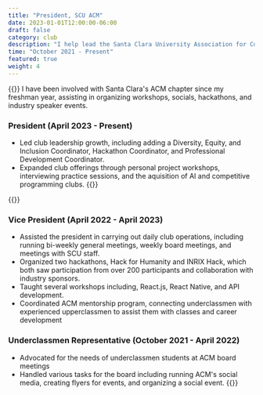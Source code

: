 ```yaml
---
title: "President, SCU ACM"
date: 2023-01-01T12:00:00-06:00
draft: false
category: club
description: "I help lead the Santa Clara University Association for Computing Machinery, which organizes weekly workshops, hackathons, and industry speaker events."
time: "October 2021 - Present"
featured: true
weight: 4
---
```

{{<side-by-side imageLeft="group.jpg">}}
I have been involved with Santa Clara's ACM chapter since my freshman year, assisting in organizing workshops, socials, hackathons, and industry speaker events.
### President (April 2023 - Present)
- Led club leadership growth, including adding a Diversity, Equity, and Inclusion Coordinator, Hackathon Coordinator, and Professional Development Coordinator.
- Expanded club offerings through personal project workshops, interviewing practice sessions, and the aquisition of AI and competitive programming clubs.
{{</side-by-side>}}

{{<side-by-side imageRight="smores.jpg">}}
### Vice President (April 2022 - April 2023)
- Assisted the president in carrying out daily club operations, including running bi-weekly general meetings, weekly board meetings, and meetings with SCU staff.
- Organized two hackathons, Hack for Humanity and INRIX Hack, which both saw participation from over 200 participants and collaboration with industry sponsors.
- Taught several workshops including, React.js, React Native, and API development.
- Coordinated ACM mentorship program, connecting underclassmen with experienced upperclassmen to assist them with classes and career development

### Underclassmen Representative (October 2021 - April 2022)
- Advocated for the needs of underclassmen students at ACM board meetings
- Handled various tasks for the board including running ACM's social media, creating flyers for events, and organizing a social event.
{{</side-by-side>}}
